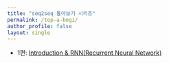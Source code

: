 ```yaml
---
title: "seq2seq 톺아보기 시리즈"
permalink: /top-a-bogi/
author_profile: false
layout: single
---
```


- 1편: [Introduction & RNN(Recurrent Neural Network)](https://an-seunghwan.github.io/nlp/seq2seq-%ED%86%BA%EC%95%84%EB%B3%B4%EA%B8%B0-(1)/)
